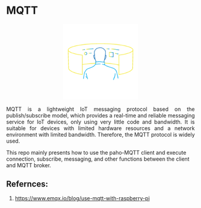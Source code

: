 # MQTT
<p align="center">
  <img src="https://github.com/amandewatnitrr/MQTT/blob/main/imgs/IoT.gif" width="40%">
</p>
<p align="justify">
MQTT is a lightweight IoT messaging protocol based on the publish/subscribe model, which provides a real-time and reliable messaging service for IoT devices, only using very little code and bandwidth. It is suitable for devices with limited hardware resources and a network environment with limited bandwidth. Therefore, the MQTT protocol is widely used.

This repo mainly presents how to use the paho-MQTT client and execute connection, subscribe, messaging, and other functions between the client and MQTT broker.
</p>

## Refernces:

1. https://www.emqx.io/blog/use-mqtt-with-raspberry-pi
